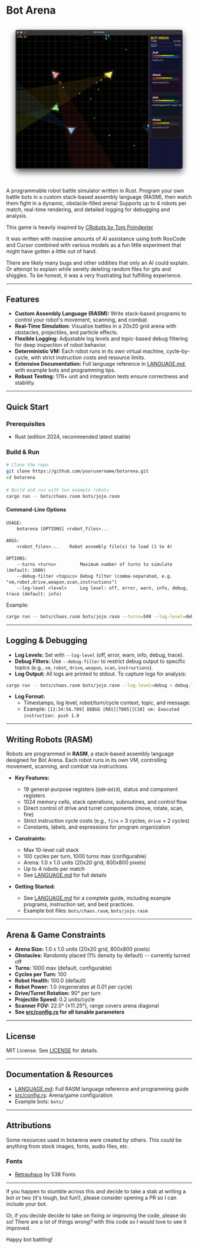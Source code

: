 # Bot Arena

![Bot Arena](https://raw.githubusercontent.com/sdeming/botarena/main/screenshot.png)

A programmable robot battle simulator written in Rust. Program your own battle bots in a custom stack-based assembly language (RASM), then watch them fight in a dynamic, obstacle-filled arena! Supports up to 4 robots per match, real-time rendering, and detailed logging for debugging and analysis.

This game is heavily inspired by [CRobots by Tom Poindexter](https://tpoindex.github.io/crobots/)

It was written with massive amounts of AI assistance using both RooCode and Cursor combined with various models as a fun little experiment that might have gotten a little out of hand.

There are likely many bugs and other oddities that only an AI could explain. Or attempt to explain while seretly deleting random files for gits and shiggles. To be honest, it was a very frustrating but fulfilling experience.

---

## Features

- **Custom Assembly Language (RASM):** Write stack-based programs to control your robot's movement, scanning, and combat.
- **Real-Time Simulation:** Visualize battles in a 20x20 grid arena with obstacles, projectiles, and particle effects.
- **Flexible Logging:** Adjustable log levels and topic-based debug filtering for deep inspection of robot behavior.
- **Deterministic VM:** Each robot runs in its own virtual machine, cycle-by-cycle, with strict instruction costs and resource limits.
- **Extensive Documentation:** Full language reference in [LANGUAGE.md](LANGUAGE.md), with example bots and programming tips.
- **Robust Testing:** 179+ unit and integration tests ensure correctness and stability.

---

## Quick Start

### Prerequisites

- Rust (edition 2024, recommended latest stable)

### Build & Run

```sh
# Clone the repo
git clone https://github.com/yourusername/botarena.git
cd botarena

# Build and run with two example robots
cargo run -- bots/chaos.rasm bots/jojo.rasm
```

#### Command-Line Options

```
USAGE:
    botarena [OPTIONS] <robot_files>...

ARGS:
    <robot_files>...    Robot assembly file(s) to load (1 to 4)

OPTIONS:
    --turns <turns>         Maximum number of turns to simulate (default: 1000)
    --debug-filter <topics> Debug filter (comma-separated, e.g. "vm,robot,drive,weapon,scan,instructions")
    --log-level <level>     Log level: off, error, warn, info, debug, trace (default: info)
```

Example:

```sh
cargo run -- bots/chaos.rasm bots/jojo.rasm --turns=500 --log-level=debug --debug-filter=vm,robot
```

---

## Logging & Debugging

- **Log Levels:** Set with `--log-level` (off, error, warn, info, debug, trace).
- **Debug Filters:** Use `--debug-filter` to restrict debug output to specific topics (e.g., `vm`, `robot`, `drive`, `weapon`, `scan`, `instructions`).
- **Log Output:** All logs are printed to stdout. To capture logs for analysis:

```sh
cargo run -- bots/chaos.rasm bots/jojo.rasm --log-level=debug > debug.log 2>&1
```

- **Log Format:**
  - Timestamps, log level, robot/turn/cycle context, topic, and message.
  - Example: `[12:34:56.789] DEBUG [R01][T005][C10] vm: Executed instruction: push 1.0`

---

## Writing Robots (RASM)

Robots are programmed in **RASM**, a stack-based assembly language designed for Bot Arena. Each robot runs in its own VM, controlling movement, scanning, and combat via instructions.

- **Key Features:**

  - 19 general-purpose registers (`@d0`–`@d18`), status and component registers
  - 1024 memory cells, stack operations, subroutines, and control flow
  - Direct control of drive and turret components (move, rotate, scan, fire)
  - Strict instruction cycle costs (e.g., `fire` = 3 cycles, `drive` = 2 cycles)
  - Constants, labels, and expressions for program organization

- **Constraints:**

  - Max 10-level call stack
  - 100 cycles per turn, 1000 turns max (configurable)
  - Arena: 1.0 x 1.0 units (20x20 grid, 800x800 pixels)
  - Up to 4 robots per match
  - See [LANGUAGE.md](LANGUAGE.md) for full details

- **Getting Started:**
  - See [LANGUAGE.md](LANGUAGE.md) for a complete guide, including example programs, instruction set, and best practices.
  - Example bot files: `bots/chaos.rasm`, `bots/jojo.rasm`

---

## Arena & Game Constraints

- **Arena Size:** 1.0 x 1.0 units (20x20 grid, 800x800 pixels)
- **Obstacles:** Randomly placed (1% density by default) -- currently turned off
- **Turns:** 1000 max (default, configurable)
- **Cycles per Turn:** 100
- **Robot Health:** 100.0 (default)
- **Robot Power:** 1.0 (regenerates at 0.01 per cycle)
- **Drive/Turret Rotation:** 90° per turn
- **Projectile Speed:** 0.2 units/cycle
- **Scanner FOV:** 22.5° (±11.25°), range covers arena diagonal
- **See [src/config.rs](src/config.rs) for all tunable parameters**

---

## License

MIT License. See [LICENSE](LICENSE) for details.

---

## Documentation & Resources

- [LANGUAGE.md](LANGUAGE.md): Full RASM language reference and programming guide
- [src/config.rs](src/config.rs): Arena/game configuration
- Example bots: `bots/`

---

## Attributions

Some resources used in botarena were created by others. This could be anything from stock images, fonts, audio files, etc.

### Fonts
- [Retrauhaus](https://www.fontspace.com/retrahaus-font-f23785) by 538 Fonts

---

If you happen to stumble across this and decide to take a stab at writing a bot or two (it's tough, but fun!), please
consider opening a PR so I can include your bot.

Or, if you decide decide to take on fixing or improving the code, please do so! There are a lot of things _wrong?_ with
this code so I would love to see it improved.

Happy bot battling!
